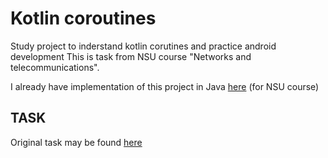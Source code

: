 # Kotlin coroutines
Study project to inderstand kotlin corutines and practice android development
This is task from NSU course "Networks and telecommunications". 

I already have implementation of this project in Java [here](https://github.com/Romchirik/setiTitov/tree/master/AsyncCommunicationLab3) (for NSU course)

## TASK
Original task may be found [here](http://fit.ippolitov.me/CN_2/2021/3.html)



